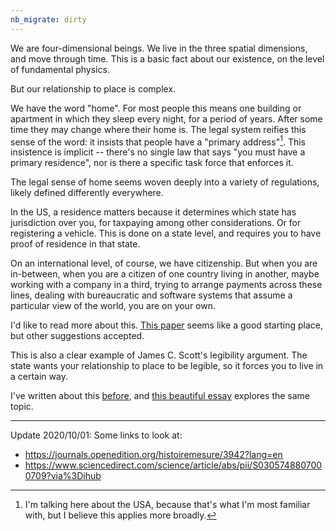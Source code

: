 ```yaml
---
nb_migrate: dirty
---
```


We are four-dimensional beings. We live in the three spatial dimensions, and move through time. This is a basic fact about our existence, on the level of fundamental physics.

But our relationship to place is complex.

We have the word "home". For most people this means one building or apartment in which they sleep every night, for a period of years. After some time they may change where their home is. The legal system reifies this sense of the word: it insists that people have a "primary address"[^america-centric-disclaimer]. This insistence is implicit -- there's no single law that says "you must have a primary residence", nor is there a specific task force that enforces it.

[^america-centric-disclaimer]: I'm talking here about the USA, because that's what I'm most familiar with, but I believe this applies more broadly.

The legal sense of home seems woven deeply into a variety of regulations, likely defined differently everywhere.

In the US, a residence matters because it determines which state has jurisdiction over you, for taxpaying among other considerations. Or for registering a vehicle. This is done on a state level, and requires you to have proof of residence in that state.

On an international level, of course, we have citizenship. But when you are in-between, when you are a citizen of one country living in another, maybe working with a company in a third, trying to arrange payments across these lines, dealing with bureaucratic and software systems that assume a particular view of the world,  you are on your own.

I'd like to read more about this. [This paper]({{site.baseurl}}/assets/pdf/the-meaning-of-home-fox-2002.pdf) seems like a good starting place, but other suggestions accepted.

This is also a clear example of James C. Scott's legibility argument. The state wants your relationship to place to be legible, so it forces you to live in a certain way.

I've written about this [before](https://louispotok.com/where-are-you-from/), and [this beautiful essay](https://weiweihsu.com/2020-07-26/wheres-home) explores the same topic.

--- 
Update 2020/10/01:
Some links to look at:
* https://journals.openedition.org/histoiremesure/3942?lang=en
* https://www.sciencedirect.com/science/article/abs/pii/S0305748807000709?via%3Dihub

